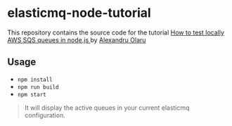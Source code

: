 # elasticmq-node-tutorial

This repository contains the source code for the tutorial [How to test locally AWS SQS queues in node.js
](https://www.alxolr.com/articles/how-to-test-locally-aws-sqs-queues-in-node-js) by [Alexandru Olaru](https://www.alxolr.com)

## Usage

- `npm install`
- `npm run build`
- `npm start`

> It will display the active queues in your current elasticmq configuration.
